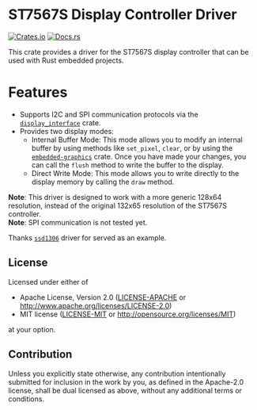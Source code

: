 # ST7567S Display Controller Driver

[![Crates.io](https://img.shields.io/crates/v/st7567s.svg)](https://crates.io/crates/st7567s)
[![Docs.rs](https://docs.rs/st7567s/badge.svg)](https://docs.rs/st7567s)

This crate provides a driver for the ST7567S display controller that can be used with Rust embedded projects.

# Features

- Supports I2C and SPI communication protocols via the [`display_interface`](https://docs.rs/display_interface) crate. 
- Provides two display modes:
  - Internal Buffer Mode: This mode allows you to modify an internal buffer by using methods like `set_pixel`, `clear`, or by using the [`embedded-graphics`](https://docs.rs/embedded-graphics) crate. Once you have made your changes, you can call the `flush` method to write the buffer to the display.
  - Direct Write Mode: This mode allows you to write directly to the display memory by calling the `draw` method.

**Note**: This driver is designed to work with a more generic 128x64 resolution, instead of the original 132x65 resolution of the ST7567S controller.  
**Note**: SPI communication is not tested yet.

Thanks [`ssd1306`](https://github.com/jamwaffles/ssd1306) driver for served as an example.

## License

Licensed under either of

 * Apache License, Version 2.0
   ([LICENSE-APACHE](LICENSE-APACHE) or http://www.apache.org/licenses/LICENSE-2.0)
 * MIT license
   ([LICENSE-MIT](LICENSE-MIT) or http://opensource.org/licenses/MIT)

at your option.

## Contribution

Unless you explicitly state otherwise, any contribution intentionally submitted
for inclusion in the work by you, as defined in the Apache-2.0 license, shall be
dual licensed as above, without any additional terms or conditions.


